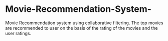 # Movie-Recommendation-System-
Movie Recommendation system using collaborative filtering. The top movies are recommended to user on the basis of the rating of the movies and the user ratings.
